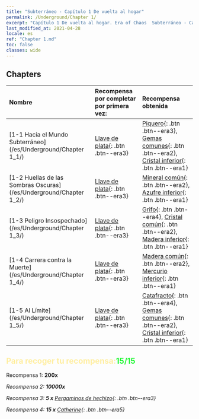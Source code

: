 ```yaml
---
title: "Subterráneo - Capítulo 1 De vuelta al hogar"
permalink: /Underground/Chapter 1/
excerpt: "Capítulo 1 De vuelta al hogar. Era of Chaos  Subterráneo - Capítulo 1. De vuelta al hogar"
last_modified_at: 2021-04-28
locale: es
ref: "Chapter 1.md"
toc: false
classes: wide
---
```


## Chapters

  | Nombre |  Recompensa por completar por primera vez: | Recompensa obtenida |
  |:------------|:------------|:------------| 
  | [1-1 Hacia el Mundo Subterráneo](/es/Underground/Chapter 1_1/) | [Llave de plata](/ItemsES/con_693/){: .btn .btn--era3} | [Piquero](/ItemsES/unt_190/){: .btn .btn--era3}, [Gemas comunes](/ItemsES/mat_10/){: .btn .btn--era2}, [Cristal inferior](/ItemsES/mat_5/){: .btn .btn--era1} |
  | [1-2 Huellas de las Sombras Oscuras](/es/Underground/Chapter 1_2/) | [Llave de plata](/ItemsES/con_693/){: .btn .btn--era3} | [Mineral común](/ItemsES/mat_6/){: .btn .btn--era2}, [Azufre inferior](/ItemsES/mat_3/){: .btn .btn--era1} |
  | [1-3 Peligro Insospechado](/es/Underground/Chapter 1_3/) | [Llave de plata](/ItemsES/con_693/){: .btn .btn--era3} | [Grifo](/ItemsES/unt_192/){: .btn .btn--era4}, [Cristal común](/ItemsES/mat_11/){: .btn .btn--era2}, [Madera inferior](/ItemsES/mat_1/){: .btn .btn--era1} |
  | [1-4 Carrera contra la Muerte](/es/Underground/Chapter 1_4/) | [Llave de plata](/ItemsES/con_693/){: .btn .btn--era3} | [Madera común](/ItemsES/mat_7/){: .btn .btn--era2}, [Mercurio inferior](/ItemsES/mat_2/){: .btn .btn--era1} |
  | [1-5 Al Límite](/es/Underground/Chapter 1_5/) | [Llave de plata](/ItemsES/con_693/){: .btn .btn--era3} | [Catafracto](/ItemsES/unt_195/){: .btn .btn--era4}, [Gemas comunes](/ItemsES/mat_10/){: .btn .btn--era2}, [Cristal inferior](/ItemsES/mat_5/){: .btn .btn--era1} |


## <span style="color: #ffeea0">Para recoger tu recompensa:</span><span style="color: #27f73a">15/15</span>

 Recompensa 1:  **200x** <i class="fas fa-gem"/>

 Recompensa 2:  **10000x** <i class="fas fa-coins"/>

 Recompensa 3: **5 x** [Pergaminos de hechizo](/ItemsES/con_694/){: .btn .btn--era3}

 Recompensa 4: **15 x** [Catherine](/ItemsES/her_361/){: .btn .btn--era5}

